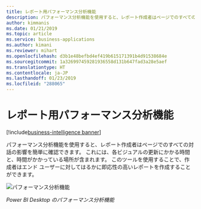 ```yaml
---
title: レポート用パフォーマンス分析機能
description: パフォーマンス分析機能を使用すると、レポート作成者はページでのすべての対話の影響を簡単に確認できます。
author: kimmanis
ms.date: 01/21/2019
ms.topic: article
ms.service: business-applications
ms.author: kimani
ms.reviewer: mihart
ms.openlocfilehash: d3b1e48befbd4ef419b615171391b4d91538684e
ms.sourcegitcommit: 1a326997459281936558d131b647fad3a28e5aef
ms.translationtype: HT
ms.contentlocale: ja-JP
ms.lasthandoff: 01/23/2019
ms.locfileid: "288065"
---
```

# <a name="performance-analyzer-for-reports"></a>レポート用パフォーマンス分析機能
[!include[business-intelligence banner](../../includes/business-intelligence.md)]


パフォーマンス分析機能を使用すると、レポート作成者はページでのすべての対話の影響を簡単に確認できます。 これには、各ビジュアルの更新にかかる時間と、時間がかかっている場所が含まれます。 このツールを使用することで、作成者はエンド ユーザーに対してはるかに即応性の高いレポートを作成することができます。 

![パフォーマンス分析機能](media/perf-analyzer-1.png "パフォーマンス分析機能")
<!-- picture -->
*Power BI Desktop のパフォーマンス分析機能*
